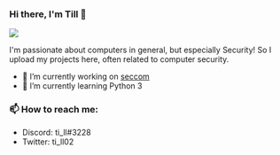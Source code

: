 ### Hi there, I'm Till 👋

<img src="https://github-readme-stats.vercel.app/api?username=tillstud&show_icons=true&theme=nightowl&hide_border=true" />


I'm passionate about computers in general, but especially Security!
So I upload my projects here, often related to computer security.

- 🔭 I’m currently working on [seccom](https://github.com/tillstud/secure-communication)
- 🌱 I’m currently learning Python 3

### 📫 How to reach me:
  - Discord: ti_ll#3228
  - Twitter: ti_ll02


<!--
- 👯 I’m looking to collaborate on ...
- 🤔 I’m looking for help with ...
- 💬 Ask me about ...
- ⚡ Fun fact: ... 
-->

